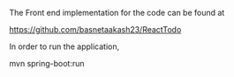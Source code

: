 The Front end implementation for the code can be found at 

https://github.com/basnetaakash23/ReactTodo

In order to run the application,

mvn spring-boot:run 
